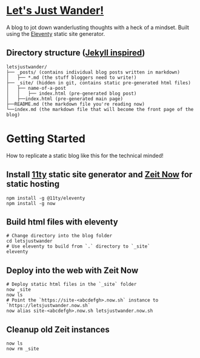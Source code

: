 # [Let's Just Wander!](https://letsjustwander.now.sh)

A blog to jot down wanderlusting thoughts with a heck of a mindset.
Built using the [Eleventy](https://github.com/11ty/11ty.io) static site generator.

## Directory structure ([Jekyll inspired](https://jekyllrb.com/docs/structure/))

    letsjustwander/
    ├── _posts/ (contains individual blog posts written in markdown)
    │   ├── *.md (the stuff bloggers need to write!)
    ├── _site/ (hidden in git, contains static pre-generated html files)
    │   ├── name-of-a-post
    │   │   ├── index.html (pre-generated blog post)
    │   ├──index.html (pre-generated main page)
    ├──README.md (the markdown file you're reading now)
    └──index.md (the markdown file that will become the front page of the blog)


# Getting Started

How to replicate a static blog like this for the technical minded!

## Install [11ty](https://www.11ty.io/docs/getting-started) static site generator and [Zeit Now](https://github.com/zeit/now-cli) for static hosting
    npm install -g @11ty/eleventy
    npm install -g now

## Build html files with eleventy
    # Change directory into the blog folder
    cd letsjustwander
    # Use eleventy to build from `.` directory to `_site`
    eleventy

## Deploy into the web with Zeit Now
    # Deploy static html files in the `_site` folder
    now _site
    now ls
    # Point the `https://site-<abcdefgh>.now.sh` instance to `https://letsjustwander.now.sh`
    now alias site-<abcdefgh>.now.sh letsjustwander.now.sh

## Cleanup old Zeit instances
    now ls
    now rm _site
